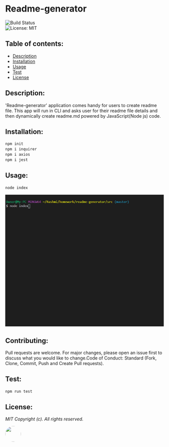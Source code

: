 # Readme-generator

![Build Status](https://img.shields.io/badge/build-passing-green.svg)  
![License: MIT](https://img.shields.io/badge/License-MIT-blue.svg)
## Table of contents:
-   [ Description ](#description)
-   [ Installation ](#installation)
-   [ Usage ](#usage)
-   [ Test ](#test)
-   [ License ](#license)
## <a name="description"></a>Description:
'Readme-generator' application comes handy for users to create readme file. This app will run in CLI and  asks user for their readme file details and then dynamically create readme.md powered by JavaScript(Node js) code.
## <a name="installation"></a>Installation:

```bash
npm init
npm i inquirer 
npm i axios 
npm i jest
```
## <a name="usage"></a>Usage:
```bash
node index
```
![](images/screen.gif "readme-generator")

## <a name="contributing"></a>Contributing:
Pull requests are welcome. For major changes, please open an issue first to discuss what you would like to change.Code of Conduct: Standard (Fork, Clone, Commit, Push and Create Pull requests).
## <a name="test"></a>Test:
 ```bash
npm run test
```
## <a name="license"></a>License:
 <i>MIT Copyright (c). All rights reserved.</i>

<img src='https://avatars0.githubusercontent.com/u/28842469?v=4' height='50' width='50' style="border-radius: 50% !important;"/>